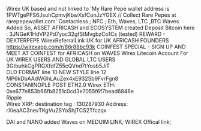Wirex UK based and not linked to 'My Rare Pepe wallet address is 1PWTgePFS6JsuhCpmvjKbwXsfConJzYGEX // Collect Rare Pepes at rarepepewallet.com'
Contactless ; NFC ; 
Eth, Waves, LTC ,BTC 
Waves Added So,
ASSET AFRICASH and ECOSYSTEM created
Deposit Bitcoin here :     3JNGeK1HdVP2Pd7yoc32gfStMvgbzCo1Cs   (tested)  REWARD - DEXTERPEPE
WirexReferralLink UK for UK AFRICASH FOUNDERS
https://wirexapp.com/r/86r88bc93k   COINFEST SPECIAL - SIGN UP AND MEET AT COINFEST for AFRICASH on WAVES
Wirex Litecoin Account For UK WIREX USERS AND GLOBAL LTC USERS
3GtbuhkCgPRGXfdfZ55cQVnd7tYosb5JiT  
OLD FORMAT line 10 
NEW STYLE  line 12
MP6kDbAAdWGhLAuZex4xE932Sb9FvrFgn8  
CONSTANINOPLE POST ETH2.0
Wirex ETH:
0xe677e853b66fb8251c0cd3e7055f6f7bead6848e  
Ripple  
Wirex XRP:
destination tag :
130287930
Address:
rXieaAC3nevTKgVu2SYoShjTCS2Tfczqx

DAI and NANO added 
Waves on MEDUIM LINK;
WIREX Offical link;
